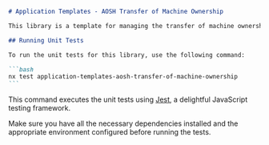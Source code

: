 ````markdown
# Application Templates - AOSH Transfer of Machine Ownership

This library is a template for managing the transfer of machine ownership within the AOSH system. It was generated with [Nx](https://nx.dev), a toolkit for monorepo development.

## Running Unit Tests

To run the unit tests for this library, use the following command:

```bash
nx test application-templates-aosh-transfer-of-machine-ownership
```
````

This command executes the unit tests using [Jest](https://jestjs.io), a delightful JavaScript testing framework.

Make sure you have all the necessary dependencies installed and the appropriate environment configured before running the tests.

```

```
